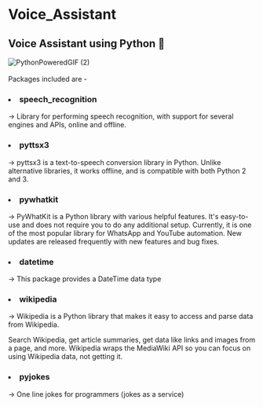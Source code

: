 # Voice_Assistant
<class name = heading ><h2>Voice Assistant using Python 🐍 </h2></class><div> ![PythonPoweredGIF (2)](https://user-images.githubusercontent.com/93141098/187509744-e2a46b78-f7b1-4b4c-8aa6-fcf9cd52abe6.gif) </div>
<br> Packages included are -
<h3><li> speech_recognition</li></h3> -> Library for performing speech recognition, with support for several engines and APIs, online and offline.
<h3><li>pyttsx3</li></h3> -> pyttsx3 is a text-to-speech conversion library in Python. Unlike alternative libraries, it works offline, and is compatible with both Python 2 and 3.
<h3><li>pywhatkit</li></h3> -> PyWhatKit is a Python library with various helpful features. It's easy-to-use and does not require you to do any additional setup. Currently, it is one of the most popular library for WhatsApp and YouTube automation. New updates are released frequently with new features and bug fixes.
<h3><li>datetime</li></h3> -> This package provides a DateTime data type
<h3><li>wikipedia</li></h3> -> Wikipedia is a Python library that makes it easy to access and parse data from Wikipedia.

Search Wikipedia, get article summaries, get data like links and images from a page, and more. Wikipedia wraps the MediaWiki API so you can focus on using Wikipedia data, not getting it.
<h3><li>pyjokes</li></h3> -> One line jokes for programmers (jokes as a service)
